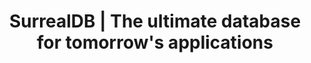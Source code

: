 ---
name: surrealdb
host: surrealdb.com
origin: https://surrealdb.com
pathname: /
search: ''
href: https://surrealdb.com/
title: SurrealDB | The ultimate database for tomorrow's applications
ogTitle: SurrealDB | The ultimate database for tomorrow's applications
twitterTitle: ''
description: >-
  SurrealDB is the ultimate database for tomorrow's serverless, jamstack,
  single-page, and traditional applications.
ogDescription: ''
image: >-
  https://surrealdb.com/static/img/preview/main-7d4e32605d9cddad20e317b8b1cb4097.jpg
ogImage: >-
  https://surrealdb.com/static/img/preview/main-7d4e32605d9cddad20e317b8b1cb4097.jpg
twitterImage: >-
  https://surrealdb.com/static/img/preview/main-7d4e32605d9cddad20e317b8b1cb4097.jpg
keywords: ''
logo: ''

---
